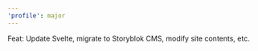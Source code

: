 ```yaml
---
'profile': major
---
```


Feat: Update Svelte, migrate to Storyblok CMS, modify site contents, etc.
